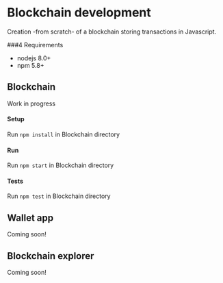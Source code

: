 # Blockchain development

Creation -from scratch- of a blockchain storing transactions in Javascript.

###4 Requirements

* nodejs 8.0+
* npm 5.8+

## Blockchain

Work in progress

#### Setup

Run `npm install` in Blockchain directory

#### Run

Run `npm start` in Blockchain directory

#### Tests

Run `npm test` in Blockchain directory

## Wallet app

Coming soon!

## Blockchain explorer

Coming soon!
